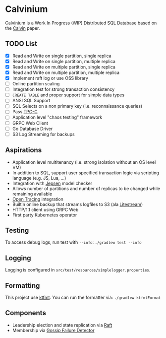 # Calvinium

Calvinium is a Work In Progress (WIP) Distributed SQL Database based on
the [Calvin](http://cs.yale.edu/homes/thomson/publications/calvin-sigmod12.pdf) paper.

## TODO List

- [x] Read and Write on single partition, single replica
- [x] Read and Write on single partition, multiple replica
- [x] Read and Write on multiple partition, single replica
- [x] Read and Write on multiple partition, multiple replica
- [x] Implement raft log or use OSS library
- [ ] Online partition scaling
- [ ] Integration test for strong transaction consistency
- [ ] `CREATE TABLE` and proper support for simple data types
- [ ] ANSI SQL Support
- [ ] SQL Selects on a non primary key (i.e. reconnaissance queries)
- [ ] Pass [TPC-C](https://tpc.org/tpcc/default5.asp)
- [ ] Application level "chaos testing" framework
- [ ] GRPC Web Client
- [ ] Go Database Driver
- [ ] S3 Log Streaming for backups

## Aspirations

- Application level multitenancy (i.e. strong isolation without an OS level VM)
- In addition to SQL, support user specified transaction logic via scripting language (e.g. JS, Lua, ...)
- Integration with [Jepsen](https://github.com/jepsen-io/jepsen) model checker
- Allows number of partitions and number of replicas to be changed while remaining available
- [Open Tracing](https://opentracing.io/) integration
- Builtin online backup that streams logfiles to S3 (ala [Litestream](https://litestream.io/))
- HTTP/1.1 client using GRPC Web
- First party Kubernetes operator

## Testing 

To access debug logs, run test with `--info`: `./gradlew test --info`

## Logging

Logging is configured in `src/test/resources/simplelogger.properties`.


## Formatting

This project use [ktfmt](https://github.com/facebookincubator/ktfmt). You can
run the formatter via: `./gradlew ktfmtFormat`

## Components

- Leadership election and state replication via [Raft](https://raft.github.io/raft.pdf)
- Membership via [Gossip Failure Detector](https://www.cs.cornell.edu/home/rvr/papers/GossipFD.pdf)
